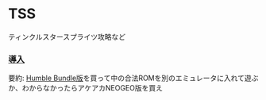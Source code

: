# TSS
ティンクルスタースプライツ攻略など

### [導入](getstarted.md)  
要約: [Humble Bundle版](https://www.humblebundle.com/store/twinkle-star-sprites)を買って中の合法ROMを別のエミュレータに入れて遊ぶか、わからなかったらアケアカNEOGEO版を買え
